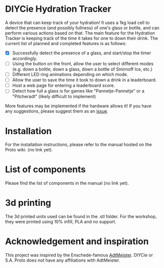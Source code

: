# DIYCie Hydration Tracker
A device that can keep track of your hydration! 
It uses a 1kg load cell to detect the presence (and possibly fullness) of one's glass or bottle, and can perform various actions based on that. 
The main feature for the Hydration Tracker is keeping track of the time it takes for one to down their drink. The current list of planned and completed features is as follows:

- [X] Successfully detect the presence of a glass, and start/stop the timer accordingly.
- [ ] Using the button on the front, allow the user to select different modes (e.g. down a bottle, down a glass, down a bottle of Smirnoff Ice, etc.)
- [ ] Different LED ring animations depending on which mode.
- [ ] Allow the user to save the time it took to down a drink in a leaderboard.
- [ ] Host a web page for entering a leaderboard score.
- [ ] Detect how full a glass is for games like "Pannetje-Pannetje" or a "Pitcheradt" (likely difficult to implement)

More features may be implemented if the hardware allows it! If you have any suggestions, please suggest them as an [issue](https://github.com/MaxLiebe/Hydration-Tracker/issues/new).

# Installation
For the installation instructions, please refer to the manual hosted on the Proto wiki. (no link yet).

# List of components
Please find the list of components in the manual (no link yet).

# 3d printing
The 3d printed units used can be found in the .stl folder. For the workshop, they were printed using 10% infill, PLA and no support.

# Acknowledgement and inspiration
This project was inspired by the Enschede-famous [AdtMeister](https://adtmeister.com/). DIYCie or S.A. Proto does not have any affiliations with AdtMeister.
